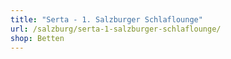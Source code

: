 ```yaml
---
title: "Serta - 1. Salzburger Schlaflounge"
url: /salzburg/serta-1-salzburger-schlaflounge/
shop: Betten
---
```

